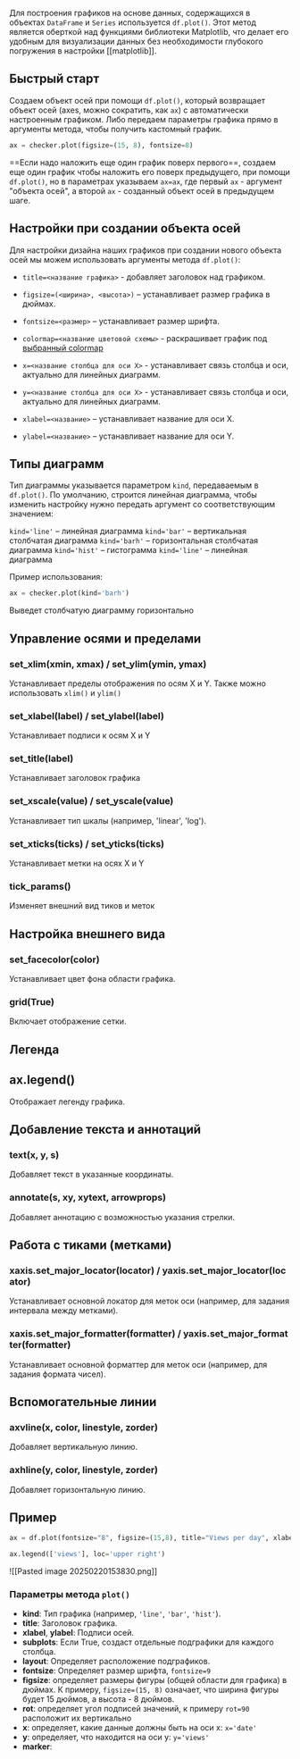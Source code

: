 
Для построения графиков на основе данных, содержащихся в объектах `DataFrame` и `Series` используется `df.plot()`. Этот метод является оберткой над функциями библиотеки Matplotlib, что делает его удобным для визуализации данных без необходимости глубокого погружения в настройки [[matplotlib]].

## Быстрый старт

Создаем объект осей при помощи `df.plot()`, который возвращает объект осей (axes, можно сократить, как `ax`) с автоматически настроенным графиком. Либо передаем параметры графика прямо в аргументы метода, чтобы получить кастомный график.

```Python
ax = checker.plot(figsize=(15, 8), fontsize=8)
```

==Если надо наложить еще один график поверх первого==, создаем еще один график чтобы наложить его поверх предыдущего, при помощи `df.plot()`, но в параметрах указываем `ax=ax`, где первый `ax` - аргумент "объекта осей", а второй `ax` - созданный объект осей в предыдущем шаге.

## Настройки при создании объекта осей

Для настройки дизайна наших графиков при создании нового объекта осей мы можем использовать аргументы метода `df.plot()`:

* `title=<название графика>` - добавляет заголовок над графиком.
* `figsize=(<ширина>, <высота>)` – устанавливает размер графика в дюймах.
* `fontsize=<размер>` – устанавливает размер шрифта.
* `colormap=<название цветовой схемы>` - раскрашивает график под [выбранный colormap](https://matplotlib.org/stable/users/explain/colors/colormaps.html)
* `x=<название столбца для оси X>` - устанавливает связь столбца и оси, актуально для линейных диаграмм.
* `y=<название столбца для оси X>` - устанавливает связь столбца и оси, актуально для линейных диаграмм.

* `xlabel=<название>` – устанавливает название для оси X.
* `ylabel=<название>` – устанавливает название для оси Y.


## Типы диаграмм

Тип диаграммы указывается параметром `kind`, передаваемым в `df.plot()`. По умолчанию, строится линейная диаграмма, чтобы изменить настройку нужно передать аргумент со соответствующим значением:

`kind='line'` – линейная диаграмма
`kind='bar'` – вертикальная столбчатая диаграмма
`kind='barh'` – горизонтальная столбчатая диаграмма
`kind='hist'` – гистограмма
`kind='line'` – линейная диаграмма

Пример использования:

```Python
ax = checker.plot(kind='barh')
```

Выведет столбчатую диаграмму горизонтально











## Управление осями и пределами

### set_xlim(xmin, xmax) / set_ylim(ymin, ymax)
Устанавливает пределы отображения по осям X и Y. Также можно использовать `xlim()` и `ylim()`

### set_xlabel(label) / set_ylabel(label)

Устанавливает подписи к осям X и Y

### set_title(label)

Устанавливает заголовок графика

### set_xscale(value) / set_yscale(value)

Устанавливает тип шкалы (например, 'linear', 'log').

### set_xticks(ticks) / set_yticks(ticks)

Устанавливает метки на осях X и Y

###  tick_params()

Изменяет внешний вид тиков и меток

## Настройка внешнего вида

### set_facecolor(color)

Устанавливает цвет фона области графика.

### grid(True)

Включает отображение сетки.

## Легенда
## ax.legend()

Отображает легенду графика.

## Добавление текста и аннотаций

### text(x, y, s)

Добавляет текст в указанные координаты.

### annotate(s, xy, xytext, arrowprops)

Добавляет аннотацию с возможностью указания стрелки.

## Работа с тиками (метками)

### xaxis.set_major_locator(locator) / yaxis.set_major_locator(locator)

Устанавливает основной локатор для меток оси (например, для задания интервала между метками).

### xaxis.set_major_formatter(formatter) / yaxis.set_major_formatter(formatter)

Устанавливает основной форматтер для меток оси (например, для задания формата чисел).

## Вспомогательные линии

### axvline(x, color, linestyle, zorder)

Добавляет вертикальную линию.

### axhline(y, color, linestyle, zorder)

Добавляет горизонтальную линию.





## Пример

```Python
ax = df.plot(fontsize="8", figsize=(15,8), title="Views per day", xlabel="date", rot=90)

ax.legend(['views'], loc='upper right')
```

![[Pasted image 20250220153830.png]]




### Параметры метода `plot()`

- **kind**: Тип графика (например, `'line'`, `'bar'`, `'hist'`).
- **title**: Заголовок графика.
- **xlabel**, **ylabel**: Подписи осей.
- **subplots**: Если True, создаст отдельные подграфики для каждого столбца.
- **layout**: Определяет расположение подграфиков.
- **fontsize**: Определяет размер шрифта, `fontsize=9`
- **figsize**: определяет размеры фигуры (общей области для графика) в дюймах. К примеру, `figsize=(15, 8)` означает, что ширина фигуры будет 15 дюймов, а высота - 8 дюймов.
- **rot**: определяет угол подписей значений, к примеру `rot=90` расположит их вертикально
- **x**: определяет, какие данные должны быть на оси x: `x='date'` 
- **y**: определяет, что находится на оси y: `y='views'`
- **marker**: 

